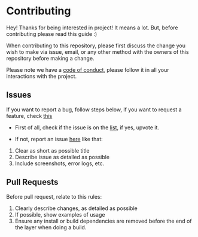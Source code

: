 # Contributing

Hey! Thanks for being interested in project! It means a lot. But, before contributing please read this guide :) 

When contributing to this repository, please first discuss the change you wish to make via issue,
email, or any other method with the owners of this repository before making a change. 

Please note we have a [code of conduct](https://github.com/flabbet/PixiEditor/blob/master/CODE_OF_CONDUCT), please follow it in all your interactions with the project.

## Issues

If you want to report a bug, follow steps below, if you want to request a feature, check [this](https://github.com/flabbet/PixiEditor/blob/master/.github/ISSUE_TEMPLATE/feature_request.md)

* First of all, check if the issue is on the [list](https://github.com/flabbet/PixiEditor/issues), if yes, upvote it.

* If not, report an issue [here](https://github.com/flabbet/PixiEditor/issues) like that:
 1. Clear as short as possible title
 2. Describe issue as detailed as possible
 3. Include screenshots, error logs, etc.
 
 ## Pull Requests
 
 Before pull request, relate to this rules:
 
 1. Clearly describe changes, as detailed as possible
 2. If possible, show examples of usage
 3. Ensure any install or build dependencies are removed before the end of the layer when doing a build.
